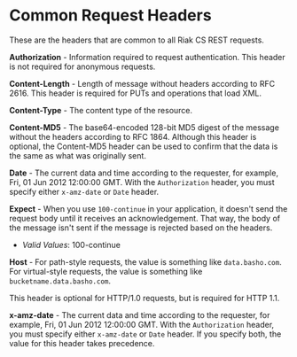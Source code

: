 # Common Request Headers
These are the headers that are common to all Riak CS REST requests.

**Authorization** - Information required to request authentication. This header is not required for anonymous requests.

**Content-Length** - Length of message without headers according to RFC 2616. This header is required for PUTs and operations that load XML.

**Content-Type** - The content type of the resource.

**Content-MD5** - The base64-encoded 128-bit MD5 digest of the message without the headers according to RFC 1864. Although this header is optional, the Content-MD5 header can be used to confirm that the data is the same as what was originally sent.

**Date** - The current data and time according to the requester, for example, Fri, 01 Jun 2012 12:00:00 GMT. With the `Authorization` header, you must specify either `x-amz-date` or `Date` header.

**Expect** - When you use `100-continue` in your application, it doesn't send the request body until it receives an acknowledgement. That way, the body of the message isn't sent if the message is rejected based on the headers.

* *Valid Values*: 100-continue

**Host** - For path-style requests, the value is something like `data.basho.com`. For virtual-style requests, the value is something like `bucketname.data.basho.com`.

This header is optional for HTTP/1.0 requests, but is required for HTTP 1.1.

**x-amz-date** - The current data and time according to the requester, for example, Fri, 01 Jun 2012 12:00:00 GMT. With the `Authorization` header, you must specify either `x-amz-date` or `Date` header. If you specify both, the value for this header takes precedence.
